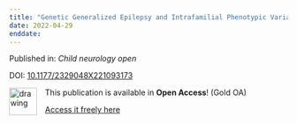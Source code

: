 ```yaml
---
title: "Genetic Generalized Epilepsy and Intrafamilial Phenotypic Variability with Distal 7q11.23 Deletion."
date: 2022-04-29
enddate:
---
```


Published in: *Child neurology open*

DOI: [10.1177/2329048X221093173](https://doi.org/10.1177/2329048X221093173)

<img src="https://upload.wikimedia.org/wikipedia/commons/thumb/7/77/Open_Access_logo_PLoS_transparent.svg/800px-Open_Access_logo_PLoS_transparent.svg.png" alt="drawing" width="50" align="left"/> &nbsp;&nbsp;&nbsp;This publication is available in **Open Access**! (Gold OA)

&nbsp;&nbsp;&nbsp;<a href="https://journals.sagepub.com/doi/pdf/10.1177/2329048X221093173">Access it freely here</a>

